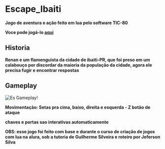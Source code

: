 # Escape_Ibaiti
**Jogo de aventura e ação feito em lua pelo software TIC-80**

**Voce pode jogá-lo [aqui](https://cayozada.github.io/Escape_Ibaiti/)**
## Historia
**Renan e um flamenguista da cidade de ibaiti-PR, que foi preso em um calabouço por discordar da maioria da população da cidade,
agora ele precisa fugir e encontrar respostas**
## Gameplay
![Es Gameplay!](https://cdn.discordapp.com/attachments/974114124608962611/1091877966180536360/moveset.gif "Escape_Ibaiti")

**Movimentação: Setas pra cima, baixo, direita e esquerda - Z botão de ataque**

**chaves e portas sao interativas automaticamente**

**OBS: esse jogo foi feito com base e durante o curso de criação de jogos com lua na alura, sob a tutoria de Guilherme Silveira e roteiro por Jeferson Silva**
